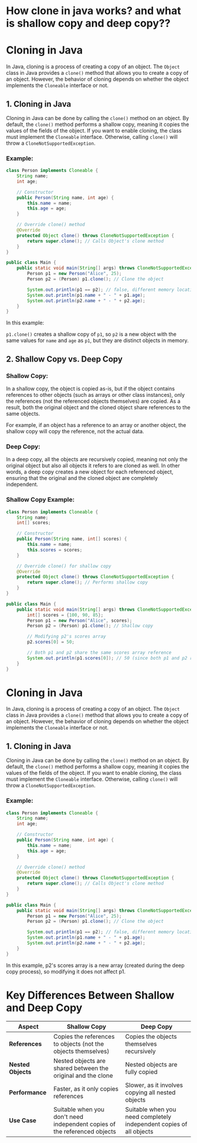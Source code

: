 # How clone in java works? and what is shallow copy and deep copy??

# Cloning in Java

In Java, cloning is a process of creating a copy of an object. The `Object` class in Java provides a `clone()` method that allows you to create a copy of an object. However, the behavior of cloning depends on whether the object implements the `Cloneable` interface or not.

## 1. Cloning in Java
Cloning in Java can be done by calling the `clone()` method on an object. By default, the `clone()` method performs a shallow copy, meaning it copies the values of the fields of the object. If you want to enable cloning, the class must implement the `Cloneable` interface. Otherwise, calling `clone()` will throw a `CloneNotSupportedException`.

### Example:
```java
class Person implements Cloneable {
    String name;
    int age;

    // Constructor
    public Person(String name, int age) {
        this.name = name;
        this.age = age;
    }

    // Override clone() method
    @Override
    protected Object clone() throws CloneNotSupportedException {
        return super.clone(); // Calls Object's clone method
    }
}

public class Main {
    public static void main(String[] args) throws CloneNotSupportedException {
        Person p1 = new Person("Alice", 25);
        Person p2 = (Person) p1.clone(); // Clone the object

        System.out.println(p1 == p2); // false, different memory locations
        System.out.println(p1.name + " - " + p1.age);
        System.out.println(p2.name + " - " + p2.age);
    }
}

```

In this example:

`p1.clone()` creates a shallow copy of `p1`, so `p2` is a new object with the same values for `name` and `age` as `p1`, but they are distinct objects in memory.

## 2. Shallow Copy vs. Deep Copy

### Shallow Copy:
In a shallow copy, the object is copied as-is, but if the object contains references to other objects (such as arrays or other class instances), only the references (not the referenced objects themselves) are copied. As a result, both the original object and the cloned object share references to the same objects.

For example, if an object has a reference to an array or another object, the shallow copy will copy the reference, not the actual data.

### Deep Copy:
In a deep copy, all the objects are recursively copied, meaning not only the original object but also all objects it refers to are cloned as well. In other words, a deep copy creates a new object for each referenced object, ensuring that the original and the cloned object are completely independent.

### Shallow Copy Example:
```java
class Person implements Cloneable {
    String name;
    int[] scores;

    // Constructor
    public Person(String name, int[] scores) {
        this.name = name;
        this.scores = scores;
    }

    // Override clone() for shallow copy
    @Override
    protected Object clone() throws CloneNotSupportedException {
        return super.clone(); // Performs shallow copy
    }
}

public class Main {
    public static void main(String[] args) throws CloneNotSupportedException {
        int[] scores = {100, 90, 85};
        Person p1 = new Person("Alice", scores);
        Person p2 = (Person) p1.clone(); // Shallow copy

        // Modifying p2's scores array
        p2.scores[0] = 50;

        // Both p1 and p2 share the same scores array reference
        System.out.println(p1.scores[0]); // 50 (since both p1 and p2 refer to the same array)
    }
}
```
# Cloning in Java

In Java, cloning is a process of creating a copy of an object. The `Object` class in Java provides a `clone()` method that allows you to create a copy of an object. However, the behavior of cloning depends on whether the object implements the `Cloneable` interface or not.

## 1. Cloning in Java
Cloning in Java can be done by calling the `clone()` method on an object. By default, the `clone()` method performs a shallow copy, meaning it copies the values of the fields of the object. If you want to enable cloning, the class must implement the `Cloneable` interface. Otherwise, calling `clone()` will throw a `CloneNotSupportedException`.

### Example:
```java
class Person implements Cloneable {
    String name;
    int age;

    // Constructor
    public Person(String name, int age) {
        this.name = name;
        this.age = age;
    }

    // Override clone() method
    @Override
    protected Object clone() throws CloneNotSupportedException {
        return super.clone(); // Calls Object's clone method
    }
}

public class Main {
    public static void main(String[] args) throws CloneNotSupportedException {
        Person p1 = new Person("Alice", 25);
        Person p2 = (Person) p1.clone(); // Clone the object

        System.out.println(p1 == p2); // false, different memory locations
        System.out.println(p1.name + " - " + p1.age);
        System.out.println(p2.name + " - " + p2.age);
    }
}
```
In this example, p2's scores array is a new array (created during the deep copy process), so modifying it does not affect p1.

# Key Differences Between Shallow and Deep Copy

| **Aspect**      | **Shallow Copy**                                           | **Deep Copy**                                          |
|-----------------|------------------------------------------------------------|--------------------------------------------------------|
| **References**  | Copies the references to objects (not the objects themselves) | Copies the objects themselves recursively              |
| **Nested Objects** | Nested objects are shared between the original and the clone | Nested objects are fully copied                        |
| **Performance** | Faster, as it only copies references                       | Slower, as it involves copying all nested objects      |
| **Use Case**    | Suitable when you don't need independent copies of the referenced objects | Suitable when you need completely independent copies of all objects |


